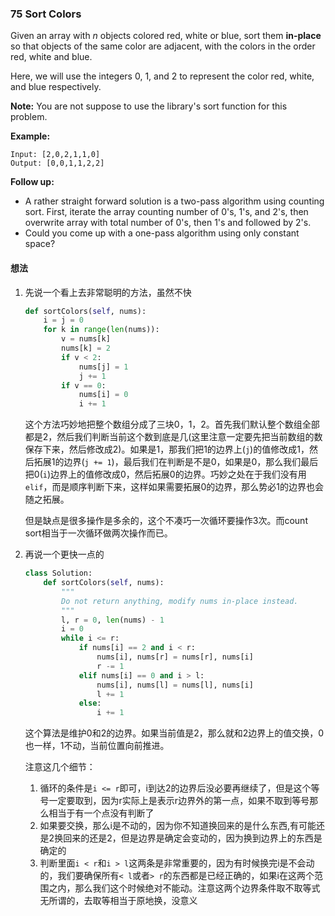 ### 75 Sort Colors

Given an array with *n* objects colored red, white or blue, sort them **in-place** so that objects of the same color are adjacent, with the colors in the order red, white and blue.

Here, we will use the integers 0, 1, and 2 to represent the color red, white, and blue respectively.

**Note:** You are not suppose to use the library's sort function for this problem.

**Example:**

```
Input: [2,0,2,1,1,0]
Output: [0,0,1,1,2,2]
```

**Follow up:**

- A rather straight forward solution is a two-pass algorithm using counting sort.
  First, iterate the array counting number of 0's, 1's, and 2's, then overwrite array with total number of 0's, then 1's and followed by 2's.
- Could you come up with a one-pass algorithm using only constant space?

#### 想法

1. 先说一个看上去非常聪明的方法，虽然不快

   ```python
   def sortColors(self, nums):
       i = j = 0
       for k in range(len(nums)):
           v = nums[k]
           nums[k] = 2
           if v < 2:
               nums[j] = 1
               j += 1
           if v == 0:
               nums[i] = 0
               i += 1
   ```

   这个方法巧妙地把整个数组分成了三块0，1，2。首先我们默认整个数组全部都是2，然后我们判断当前这个数到底是几(这里注意一定要先把当前数组的数保存下来，然后修改成2)。如果是1，那我们把1的边界上(`j`)的值修改成1，然后拓展1的边界(`j += 1`)，最后我们在判断是不是0，如果是0，那么我们最后把0(`i`)边界上的值修改成0，然后拓展0的边界。巧妙之处在于我们没有用`elif`，而是顺序判断下来，这样如果需要拓展0的边界，那么势必1的边界也会随之拓展。

   但是缺点是很多操作是多余的，这个不凑巧一次循环要操作3次。而count sort相当于一次循环做两次操作而已。

2. 再说一个更快一点的

   ```python
   class Solution:
       def sortColors(self, nums):
           """
           Do not return anything, modify nums in-place instead.
           """
           l, r = 0, len(nums) - 1
           i = 0
           while i <= r:
               if nums[i] == 2 and i < r:
                   nums[i], nums[r] = nums[r], nums[i]
                   r -= 1
               elif nums[i] == 0 and i > l:
                   nums[i], nums[l] = nums[l], nums[i]
                   l += 1
               else:
                   i += 1
   ```

   这个算法是维护0和2的边界。如果当前值是2，那么就和2边界上的值交换，0也一样，1不动，当前位置向前推进。

   注意这几个细节：

   1. 循环的条件是`i <= r`即可，i到达2的边界后没必要再继续了，但是这个等号一定要取到，因为r实际上是表示r边界外的第一点，如果不取到等号那么相当于有一个点没有判断了 
   2. 如果要交换，那么i是不动的，因为你不知道换回来的是什么东西,有可能还是2换回来的还是2，但是边界是确定会变动的，因为换到边界上的东西是确定的 
   3. 判断里面`i < r`和`i > l`这两条是非常重要的，因为有时候换完i是不会动的，我们要确保所有`< l`或者`> r`的东西都是已经正确的，如果i在这两个范围之内，那么我们这个时候绝对不能动。注意这两个边界条件取不取等式无所谓的，去取等相当于原地换，没意义